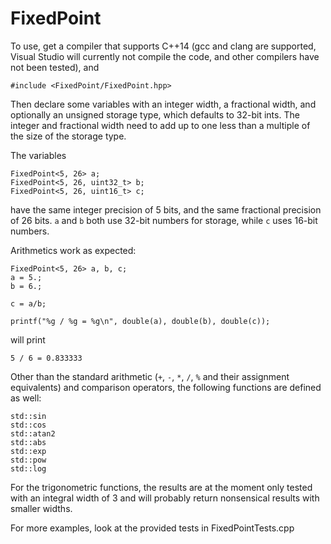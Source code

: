 FixedPoint
==========

To use, get a compiler that supports C++14 (gcc and clang are supported, Visual
Studio will currently not compile the code, and other compilers have not been
tested), and

    #include <FixedPoint/FixedPoint.hpp>

Then declare some variables with an integer width, a fractional width, and
optionally an unsigned storage type, which defaults to 32-bit ints. The integer
and fractional width need to add up to one less than a multiple of the size of
the storage type.

The variables

    FixedPoint<5, 26> a;
    FixedPoint<5, 26, uint32_t> b;
    FixedPoint<5, 26, uint16_t> c;

have the same integer precision of 5 bits, and the same fractional precision
of 26 bits. `a` and `b` both use 32-bit numbers for storage, while `c` uses 16-bit
numbers.

Arithmetics work as expected:

    FixedPoint<5, 26> a, b, c;
    a = 5.;
    b = 6.;

    c = a/b;

    printf("%g / %g = %g\n", double(a), double(b), double(c));

will print

    5 / 6 = 0.833333

Other than the standard arithmetic (`+`, `-`, `*`, `/`, `%` and their
assignment equivalents) and comparison operators, the following functions
are defined as well:

    std::sin
    std::cos
    std::atan2
    std::abs
    std::exp
    std::pow
    std::log

For the trigonometric functions, the results are at the moment only tested
with an integral width of 3 and will probably return nonsensical results
with smaller widths.

For more examples, look at the provided tests in FixedPointTests.cpp

